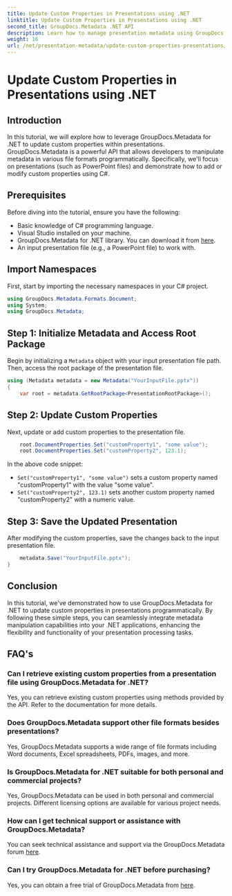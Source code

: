 ```yaml
---
title: Update Custom Properties in Presentations using .NET
linktitle: Update Custom Properties in Presentations using .NET
second_title: GroupDocs.Metadata .NET API
description: Learn how to manage presentation metadata using GroupDocs.Metadata for .NET. Update custom properties efficiently in PowerPoint files.
weight: 16
url: /net/presentation-metadata/update-custom-properties-presentations/
---
```


# Update Custom Properties in Presentations using .NET

## Introduction
In this tutorial, we will explore how to leverage GroupDocs.Metadata for .NET to update custom properties within presentations. GroupDocs.Metadata is a powerful API that allows developers to manipulate metadata in various file formats programmatically. Specifically, we'll focus on presentations (such as PowerPoint files) and demonstrate how to add or modify custom properties using C#.
## Prerequisites
Before diving into the tutorial, ensure you have the following:
- Basic knowledge of C# programming language.
- Visual Studio installed on your machine.
- GroupDocs.Metadata for .NET library. You can download it from [here](https://releases.groupdocs.com/metadata/net/).
- An input presentation file (e.g., a PowerPoint file) to work with.

## Import Namespaces
First, start by importing the necessary namespaces in your C# project.
```csharp
using GroupDocs.Metadata.Formats.Document;
using System;
using GroupDocs.Metadata;
```
## Step 1: Initialize Metadata and Access Root Package
Begin by initializing a `Metadata` object with your input presentation file path. Then, access the root package of the presentation file.
```csharp
using (Metadata metadata = new Metadata("YourInputFile.pptx"))
{
    var root = metadata.GetRootPackage<PresentationRootPackage>();
```
## Step 2: Update Custom Properties
Next, update or add custom properties to the presentation file.
```csharp
    root.DocumentProperties.Set("customProperty1", "some value");
    root.DocumentProperties.Set("customProperty2", 123.1);
```
In the above code snippet:
- `Set("customProperty1", "some value")` sets a custom property named "customProperty1" with the value "some value".
- `Set("customProperty2", 123.1)` sets another custom property named "customProperty2" with a numeric value.
## Step 3: Save the Updated Presentation
After modifying the custom properties, save the changes back to the input presentation file.
```csharp
    metadata.Save("YourInputFile.pptx");
}
```

## Conclusion
In this tutorial, we've demonstrated how to use GroupDocs.Metadata for .NET to update custom properties in presentations programmatically. By following these simple steps, you can seamlessly integrate metadata manipulation capabilities into your .NET applications, enhancing the flexibility and functionality of your presentation processing tasks.

## FAQ's
### Can I retrieve existing custom properties from a presentation file using GroupDocs.Metadata for .NET?
Yes, you can retrieve existing custom properties using methods provided by the API. Refer to the documentation for more details.
### Does GroupDocs.Metadata support other file formats besides presentations?
Yes, GroupDocs.Metadata supports a wide range of file formats including Word documents, Excel spreadsheets, PDFs, images, and more.
### Is GroupDocs.Metadata for .NET suitable for both personal and commercial projects?
Yes, GroupDocs.Metadata can be used in both personal and commercial projects. Different licensing options are available for various project needs.
### How can I get technical support or assistance with GroupDocs.Metadata?
You can seek technical assistance and support via the GroupDocs.Metadata forum [here](https://forum.groupdocs.com/c/metadata/14).
### Can I try GroupDocs.Metadata for .NET before purchasing?
Yes, you can obtain a free trial of GroupDocs.Metadata from [here](https://releases.groupdocs.com/).
